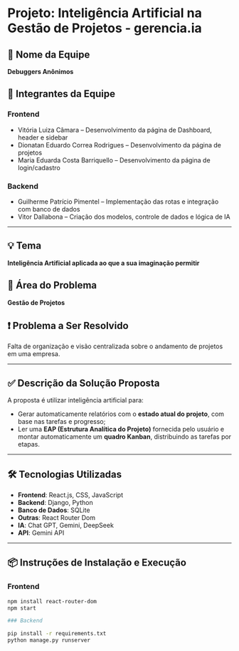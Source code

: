 # Projeto: Inteligência Artificial na Gestão de Projetos - gerencia.ia

## 🧠 Nome da Equipe
**Debuggers Anônimos**

## 👥 Integrantes da Equipe

### Frontend
- Vitória Luiza Câmara – Desenvolvimento da página de Dashboard, header e sidebar
- Dionatan Eduardo Correa Rodrigues – Desenvolvimento da página de projetos
- Maria Eduarda Costa Barriquello – Desenvolvimento da página de login/cadastro

### Backend
- Guilherme Patrício Pimentel – Implementação das rotas e integração com banco de dados
- Vitor Dallabona – Criação dos modelos, controle de dados e lógica de IA

---

## 💡 Tema
**Inteligência Artificial aplicada ao que a sua imaginação permitir**

## 🏢 Área do Problema
**Gestão de Projetos**

## ❗ Problema a Ser Resolvido
Falta de organização e visão centralizada sobre o andamento de projetos em uma empresa.

---

## ✅ Descrição da Solução Proposta
A proposta é utilizar inteligência artificial para:

- Gerar automaticamente relatórios com o **estado atual do projeto**, com base nas tarefas e progresso;
- Ler uma **EAP (Estrutura Analítica do Projeto)** fornecida pelo usuário e montar automaticamente um **quadro Kanban**, distribuindo as tarefas por etapas.

---

## 🛠️ Tecnologias Utilizadas

- **Frontend**: React.js, CSS, JavaScript
- **Backend**: Django, Python
- **Banco de Dados**: SQLite
- **Outras**: React Router Dom
- **IA**: Chat GPT, Gemini, DeepSeek
- **API**: Gemini API

---

## 📦 Instruções de Instalação e Execução

### Frontend

```bash
npm install react-router-dom
npm start

### Backend

pip install -r requirements.txt
python manage.py runserver

